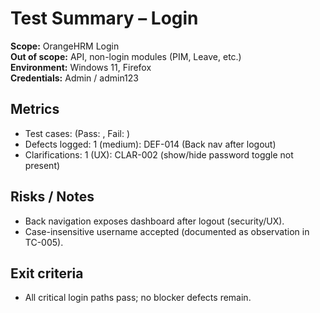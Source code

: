 # Test Summary – Login

**Scope:** OrangeHRM Login  
**Out of scope:** API, non-login modules (PIM, Leave, etc.)  
**Environment:** Windows 11, Firefox  
**Credentials:** Admin / admin123

## Metrics
- Test cases: <total> (Pass: <x>, Fail: <y>)
- Defects logged: 1 (medium): DEF-014 (Back nav after logout)
- Clarifications: 1 (UX): CLAR-002 (show/hide password toggle not present)

## Risks / Notes
- Back navigation exposes dashboard after logout (security/UX).
- Case-insensitive username accepted (documented as observation in TC-005).

## Exit criteria
- All critical login paths pass; no blocker defects remain.
